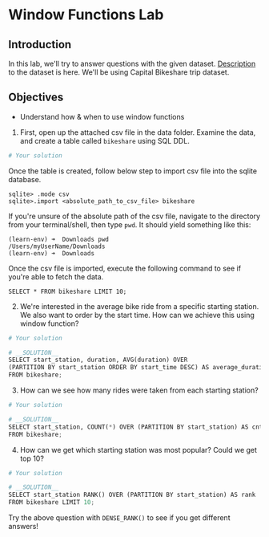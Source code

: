# Window Functions Lab

## Introduction

In this lab, we'll try to answer questions with the given dataset. [Description](https://ride.capitalbikeshare.com/system-data) to the dataset is here. We'll be using Capital Bikeshare trip dataset. 

## Objectives
- Understand how & when to use window functions

1. First, open up the attached csv file in the data folder. Examine the data, and create a table called `bikeshare` using SQL DDL.


```python
# Your solution
```

Once the table is created, follow below step to import csv file into the sqlite database.

```
sqlite> .mode csv
sqlite>.import <absolute_path_to_csv_file> bikeshare
```
If you're unsure of the absolute path of the csv file, navigate to the directory from your terminal/shell, then type `pwd`. It should yield something like this:
```
(learn-env) ➜  Downloads pwd
/Users/myUserName/Downloads
(learn-env) ➜  Downloads 
```
Once the csv file is imported, execute the following command to see if you're able to fetch the data.
```
SELECT * FROM bikeshare LIMIT 10;
```

2. We're interested in the average bike ride from a specific starting station. We also want to order by the start time. How can we achieve this using window function?


```python
# Your solution
```


```python
# __SOLUTION__
SELECT start_station, duration, AVG(duration) OVER
(PARTITION BY start_station ORDER BY start_time DESC) AS average_duration
FROM bikeshare;
```

3. How can we see how many rides were taken from each starting station?


```python
# Your solution
```


```python
# __SOLUTION__
SELECT start_station, COUNT(*) OVER (PARTITION BY start_station) AS cnt
FROM bikeshare;
```

4. How can we get which starting station was most popular? Could we get top 10?


```python
# Your solution
```


```python
# __SOLUTION__
SELECT start_station RANK() OVER (PARTITION BY start_station) AS rank
FROM bikeshare LIMIT 10;
```

Try the above question with `DENSE_RANK()` to see if you get different answers!
